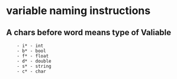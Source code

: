 # **variable naming instructions**
## A chars before word means type of Valiable
        - i* - int
        - b* - bool
        - f* - float
        - d* - double
        - s* - string
        - c* - char
